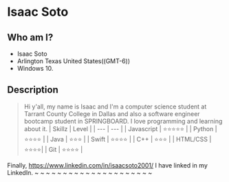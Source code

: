 # Isaac Soto

## Who am I?

- Isaac Soto
- Arlington Texas United States((GMT-6))
- Windows 10.

## Description

> Hi y'all, my name is Isaac and I'm a computer science student at Tarrant County College in Dallas and also a software engineer bootcamp student in SPRINGBOARD. I love programming and learning about it.
| Skillz | Level |
| --- | --- |
| Javascript | ⭐️⭐️⭐️⭐️⭐️ |
| Python | ⭐️⭐️⭐️⭐️ |
| Java | ⭐️⭐️⭐️ |
| Swift | ⭐️⭐️⭐️⭐️ |
| C++ | ⭐️⭐️⭐️ |
| HTML/CSS | ⭐️⭐️⭐️⭐️|
| Git | ⭐️⭐️⭐️⭐️ |

Finally, https://www.linkedin.com/in/isaacsoto2001/ I have linked in my LinkedIn.                                                                                                                      ~                                                                                                                       ~                                                                                                                       ~                                                                                                                       ~                                                                                                                       ~                                                                                                                       ~                                                                                                                       ~                                                                                                                       ~                                                                                                                       ~                                                                                                                       ~                                                                                                                       ~                                                                                                                       ~                                                                                                                       ~                                                                                                                       ~                                                                                                                       ~                                                                                                                       ~                                                                                                                       ~                                                                                                                       ~                                                                                                                       ~                                                                                                                       ~                                                                                                                       ~                                
